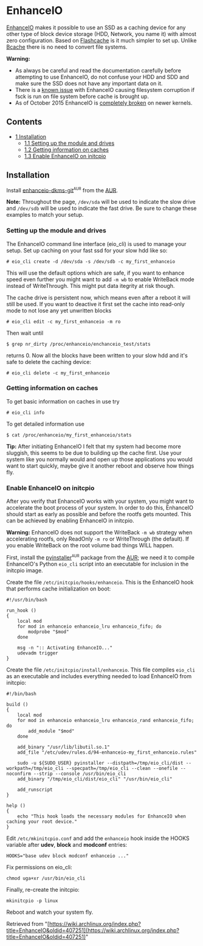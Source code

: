 # EnhanceIO

[EnhanceIO](https://github.com/stec-inc/EnhanceIO) makes it possible to use an SSD as a caching device for any other type of block device storage (HDD, Network, you name it) with almost zero configuration. Based on [Flashcache](/index.php/Flashcache "Flashcache") is it much simpler to set up. Unlike [Bcache](/index.php/Bcache "Bcache") there is no need to convert file systems.

**Warning:**

*   As always be careful and read the documentation carefully before attempting to use EnhanceIO, do not confuse your HDD and SDD and make sure the SSD does not have any important data on it.
*   There is a [known issue](https://github.com/stec-inc/EnhanceIO/issues/30) with EnhanceIO causing filesystem corruption if fsck is run on file system before cache is brought up.
*   As of October 2015 EnhanceIO is [completely broken](https://github.com/stec-inc/EnhanceIO/issues/106) on newer kernels.

## Contents

*   [1 Installation](#Installation)
    *   [1.1 Setting up the module and drives](#Setting_up_the_module_and_drives)
    *   [1.2 Getting information on caches](#Getting_information_on_caches)
    *   [1.3 Enable EnhanceIO on initcpio](#Enable_EnhanceIO_on_initcpio)

## Installation

Install [enhanceio-dkms-git](https://aur.archlinux.org/packages/enhanceio-dkms-git/)<sup><small>AUR</small></sup> from the [AUR](/index.php/AUR "AUR").

**Note:** Throughout the page, `/dev/sda` will be used to indicate the slow drive and `/dev/sdb` will be used to indicate the fast drive. Be sure to change these examples to match your setup.

### Setting up the module and drives

The EnhanceIO command line interface (eio_cli) is used to manage your setup. Set up caching on your fast ssd for your slow hdd like so:

```
# eio_cli create -d /dev/sda -s /dev/sdb -c my_first_enhanceio

```

This will use the default options which are safe, if you want to enhance speed even further you might want to add `-m wb` to enable WriteBack mode instead of WriteThrough. This might put data itegrity at risk though.

The cache drive is persistent now, which means even after a reboot it will still be used. If you want to deactive it first set the cache into read-only mode to not lose any yet unwritten blocks

```
# eio_cli edit -c my_first_enhanceio -m ro

```

Then wait until

```
$ grep nr_dirty /proc/enhanceio/enchanceio_test/stats

```

returns 0\. Now all the blocks have been written to your slow hdd and it's safe to delete the caching device:

```
# eio_cli delete -c my_first_enhanceio

```

### Getting information on caches

To get basic information on caches in use try

```
# eio_cli info

```

To get detailed information use

```
$ cat /proc/enhanceio/my_first_enhanceio/stats

```

**Tip:** After initiating EnhanceIO I felt that my system had become more sluggish, this seems to be due to building up the cache first. Use your system like you normally would and open up those applications you would want to start quickly, maybe give it another reboot and observe how things fly.

### Enable EnhanceIO on initcpio

After you verify that EnhanceIO works with your system, you might want to accelerate the boot process of your system. In order to do this, EnhanceIO should start as early as possible and before the rootfs gets mounted. This can be achieved by enabling EnhanceIO in initcpio.

**Warning:** EnhanceIO does not support the WriteBack `-m wb` strategy when accelerating rootfs, only ReadOnly `-m ro` or WriteThrough (the default). If you enable WriteBack on the root volume bad things WILL happen.

First, install the [pyinstaller](https://aur.archlinux.org/packages/pyinstaller/)<sup><small>AUR</small></sup> package from the [AUR](/index.php/AUR "AUR"); we need it to compile EnhanceIO's Python `eio_cli` script into an executable for inclusion in the initcpio image.

Create the file `/etc/initcpio/hooks/enhanceio`. This is the EnhanceIO hook that performs cache initialization on boot:

```
#!/usr/bin/bash

run_hook ()
{
    local mod
    for mod in enhanceio enhanceio_lru enhanceio_fifo; do
        modprobe "$mod"
    done

    msg -n ":: Activating EnhanceIO..."
    udevadm trigger
}

```

Create the file `/etc/initcpio/install/enhanceio`. This file compiles `eio_cli` as an executable and includes everything needed to load EnhanceIO from initcpio:

```
#!/bin/bash

build ()
{
    local mod
    for mod in enhanceio enhanceio_lru enhanceio_rand enhanceio_fifo; do
        add_module "$mod"
    done

    add_binary "/usr/lib/libutil.so.1"
    add_file "/etc/udev/rules.d/94-enhanceio-my_first_enhanceio.rules"

    sudo -u ${SUDO_USER} pyinstaller --distpath=/tmp/eio_cli/dist --workpath=/tmp/eio_cli --specpath=/tmp/eio_cli --clean --onefile --noconfirm --strip --console /usr/bin/eio_cli
    add_binary "/tmp/eio_cli/dist/eio_cli" "/usr/bin/eio_cli"

    add_runscript
}

help ()
{
    echo "This hook loads the necessary modules for EnhanceIO when caching your root device."
}

```

Edit `/etc/mkinitcpio.conf` and add the `enhanceio` hook inside the HOOKS variable after **udev**, **block** and **modconf** entries:

```
HOOKS="base udev block modconf enhanceio ..."

```

Fix permissions on eio_cli:

```
chmod uga+xr /usr/bin/eio_cli

```

Finally, re-create the initcpio:

```
mkinitcpio -p linux

```

Reboot and watch your system fly.

Retrieved from "[https://wiki.archlinux.org/index.php?title=EnhanceIO&oldid=407251](https://wiki.archlinux.org/index.php?title=EnhanceIO&oldid=407251)"